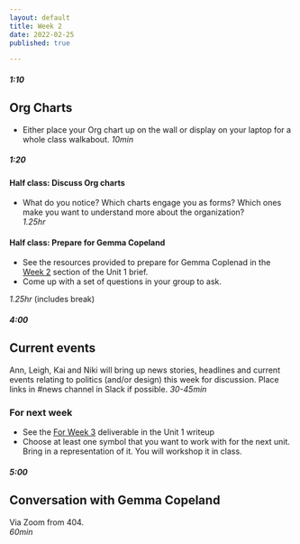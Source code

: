 ```yaml
---
layout: default
title: Week 2
date: 2022-02-25
published: true

---
```


##### 1:10

## Org Charts
 
- Either place your Org chart up on the wall or display on your laptop for a whole class walkabout. 
*10min*

##### 1:20

#### Half class: Discuss Org charts
- What do you notice? Which charts engage you as forms? Which ones make you want to understand more about the organization?<br>
*1.25hr*

#### Half class: Prepare for Gemma Copeland
- See the resources provided to prepare for Gemma Coplenad in the [Week 2](/2022/02/18/unit1.html#week2) section of the Unit 1 brief.
- Come up with a set of questions in your group to ask. 

*1.25hr* (includes break)

##### 4:00

## Current events
Ann, Leigh, Kai and Niki will bring up news stories, headlines and current events relating to politics (and/or design) this week for discussion. Place links in #news channel in Slack if possible. 
*30-45min* 

### For next week
- See the [For Week 3](/2022/02/18/unit1.html#week3) deliverable in the Unit 1 writeup
- Choose at least one symbol that you want to work with for the next unit. Bring in a representation of it. You will workshop it in class. 

##### 5:00

## Conversation with Gemma Copeland
Via Zoom from 404. <br>
*60min*
